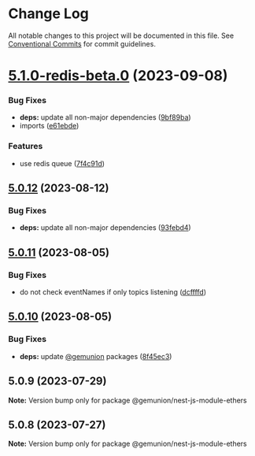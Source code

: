 # Change Log

All notable changes to this project will be documented in this file.
See [Conventional Commits](https://conventionalcommits.org) for commit guidelines.

# [5.1.0-redis-beta.0](https://github.com/gemunion/ethers-packages/compare/@gemunion/nest-js-module-ethers@5.0.12...@gemunion/nest-js-module-ethers@5.1.0-redis-beta.0) (2023-09-08)

### Bug Fixes

- **deps:** update all non-major dependencies ([9bf89ba](https://github.com/gemunion/ethers-packages/commit/9bf89ba7ba043bc6ac6214b5a64b7235565d644f))
- imports ([e61ebde](https://github.com/gemunion/ethers-packages/commit/e61ebde07adb977b7afd45a69a68be32b48f5de3))

### Features

- use redis queue ([7f4c91d](https://github.com/gemunion/ethers-packages/commit/7f4c91dd87f76986bb09dd7fc4cb6c6fba85f22a))

## [5.0.12](https://github.com/gemunion/ethers-packages/compare/@gemunion/nest-js-module-ethers@5.0.11...@gemunion/nest-js-module-ethers@5.0.12) (2023-08-12)

### Bug Fixes

- **deps:** update all non-major dependencies ([93febd4](https://github.com/gemunion/ethers-packages/commit/93febd463a146c1aa2ad0909bd7ad0ea47e024c3))

## [5.0.11](https://github.com/gemunion/ethers-packages/compare/@gemunion/nest-js-module-ethers@5.0.10...@gemunion/nest-js-module-ethers@5.0.11) (2023-08-05)

### Bug Fixes

- do not check eventNames if only topics listening ([dcffffd](https://github.com/gemunion/ethers-packages/commit/dcffffd8fa9ab6ad6da4af68388416fed444f882))

## [5.0.10](https://github.com/gemunion/ethers-packages/compare/@gemunion/nest-js-module-ethers@5.0.9...@gemunion/nest-js-module-ethers@5.0.10) (2023-08-05)

### Bug Fixes

- **deps:** update [@gemunion](https://github.com/gemunion) packages ([8f45ec3](https://github.com/gemunion/ethers-packages/commit/8f45ec35ef82653b3258b24544b035aca7a221bf))

## 5.0.9 (2023-07-29)

**Note:** Version bump only for package @gemunion/nest-js-module-ethers

## 5.0.8 (2023-07-27)

**Note:** Version bump only for package @gemunion/nest-js-module-ethers
